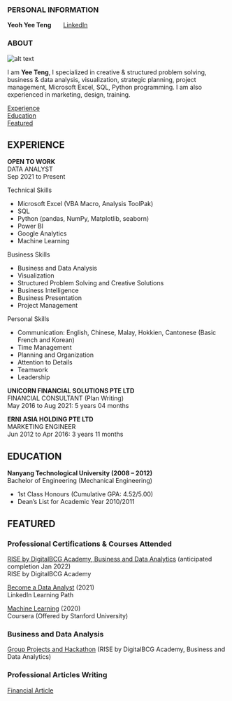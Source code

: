 <!-- CONTACT Section Starts -->
### PERSONAL INFORMATION

<!-- Add your details -->
__Yeoh Yee Teng__
&nbsp;&nbsp;&nbsp;&nbsp;&nbsp; [LinkedIn](https://www.linkedin.com/in/yeohyeeteng/)
<!-- CONTACT Section Ends -->

<!-- ABOUT Section Starts -->
### ABOUT
<!-- Add link to your picture -->

![alt text](https://avatars.githubusercontent.com/u/93510308?v=4)

<!-- Add your details -->

I am __Yee Teng__, I specialized in creative & structured problem solving, business & data analysis, visualization, strategic planning, project management, Microsoft Excel, SQL, Python programming. I am also experienced in marketing, design, training.


<!-- Add link to the sections -->
[Experience](#experience) <br>
[Education](#education) <br>
[Featured](#featured) <br> 

<!-- ABOUT Section Ends -->

<!-- EXPERIENCE Section Starts -->
## EXPERIENCE
<!-- Add your details -->
__OPEN TO WORK__<br>
DATA ANALYST<br>
Sep 2021 to Present

Technical Skills
- Microsoft Excel (VBA Macro, Analysis ToolPak)
- SQL
- Python (pandas, NumPy, Matplotlib, seaborn)
- Power BI
- Google Analytics
- Machine Learning

Business Skills
- Business and Data Analysis
- Visualization
- Structured Problem Solving and Creative Solutions
- Business Intelligence
- Business Presentation
- Project Management

Personal Skills
- Communication: English, Chinese, Malay, Hokkien, Cantonese (Basic French and Korean)
- Time Management
- Planning and Organization
- Attention to Details
- Teamwork
- Leadership


__UNICORN FINANCIAL SOLUTIONS PTE LTD__<br>
FINANCIAL CONSULTANT (Plan Writing)<br>
May 2016 to Aug 2021: 5 years 04 months


__ERNI ASIA HOLDING PTE LTD__<br>
MARKETING ENGINEER<br>
Jun 2012 to Apr 2016: 3 years 11 months

<!-- EXPERIENCE Section Ends -->

<!-- EDUCATION Section Starts -->
## EDUCATION
<!-- Add your details -->
__Nanyang Technological University (2008 – 2012)__<br>
Bachelor of Engineering (Mechanical Engineering)
- 1st Class Honours (Cumulative GPA: 4.52/5.00)
- Dean’s List for Academic Year 2010/2011

<!-- EDUCATION Section Ends -->

<!-- FEATURED Section Starts -->
## FEATURED
<!-- Add your details -->
### Professional Certifications & Courses Attended
[RISE by DigitalBCG Academy, Business and Data Analytics](https://rise.bcg.com/business-data-analytics/) (anticipated completion Jan 2022)<br>
RISE by DigitalBCG Academy

[Become a Data Analyst](https://www.linkedin.com/learning/paths/become-a-data-analyst) (2021)<br>
LinkedIn Learning Path

[Machine Learning](https://www.coursera.org/learn/machine-learning) (2020)<br>
Coursera (Offered by Stanford University)

### Business and Data Analysis
[Group Projects and Hackathon](https://drive.google.com/drive/folders/1VP1xmoH-K28Ajsi_4yUFUG28J5NW04bw?usp=sharing) (RISE by DigitalBCG Academy, Business and Data Analytics)<br>

### Professional Articles Writing
[Financial Article](https://www.unicorn.sg/library/is-your-savings-account-really-a-savings-account)<br>

<!-- FEATURED Section Ends -->
